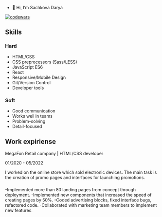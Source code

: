 - 👋 Hi, I’m Sachkova Darya

[![codewars](https://www.codewars.com/users/dashaYa/badges/small)](https://www.codewars.com/users/dashaYa) 

## Skills

### Hard
- HTML/CSS
- CSS preprocessors (Sass/LESS)
- JavaScript ES6
- React
- Responsive/Mobile Design
- Git/Version Control
- Developer tools
 
### Soft
- Good communication
- Works well in teams
- Problem-solving 
- Detail-focused

## Work expiriense

MegaFon Retail company | HTML/CSS developer

01/2020 - 05/2022

I worked on the online store which sold electronic devices. The main task is the creation of promo pages and interfaces for launching promotions.
###
-Implemented more than 80 landing pages from concept through deployment.
-Implemented new components that increased the speed of creating pages by 50%.
-Coded advertising blocks, fixed interface bugs, refactored code.
-Collaborated with marketing team members to implement new features.


